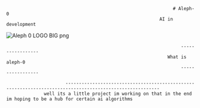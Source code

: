                                                                   # Aleph-0
                                                             AI in development
![Aleph 0 LOGO BIG png](https://user-images.githubusercontent.com/79509710/185190190-245d3b9e-f086-4e26-9277-b70c6f5e995c.png)

                                                                     ----------------- 
                                                                What is aleph-0
                                                                     -----------------

                          ---------------------------------------------------------------------------------------------------------
                  well its a little project im working on that in the end im hoping to be a hub for certain ai algorithms 
